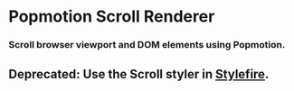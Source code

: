 # Popmotion Scroll Renderer

### Scroll browser viewport and DOM elements using Popmotion.

## **Deprecated:** Use the Scroll styler in [Stylefire](https://github.com/popmotion/stylefire).